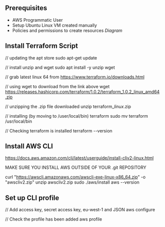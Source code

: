 ## Prerequisites

- AWS Programmatic User
- Setup Ubuntu Linux VM created manually 
- Policies and permissions to create resources
*Diagram* 

## Install Terraform Script

// updating the apt store
sudo apt-get update 

// install unzip and wget
sudo apt install -y unzip wget

// grab latest linux 64 from https://www.terraform.io/downloads.html

// using wget to download from the link above
wget https://releases.hashicorp.com/terraform/1.0.2/terraform_1.0.2_linux_amd64.zip

// unzipping the .zip file downloaded
unzip terraform_*_linux_*.zip

// installing (by moving to /user/local/bin) terraform
sudo mv terraform /usr/local/bin

// Checking terraform is installed
terraform --version

## Install AWS CLI 

https://docs.aws.amazon.com/cli/latest/userguide/install-cliv2-linux.html

MAKE SURE YOU INSTALL AWS OUTSIDE OF YOUR .git REPOSITORY

curl "https://awscli.amazonaws.com/awscli-exe-linux-x86_64.zip" -o "awscliv2.zip"
unzip awscliv2.zip
sudo ./aws/install
aws --version 

## Set up CLI profile

// Add access key, secret access key, eu-west-1 and JSON
aws configure

// Check the profile has been added 
aws profile
